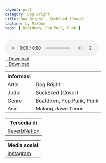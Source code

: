 ```yaml
---
layout: post
category: Dog Bright
title: Dog Bright - SuckSeed (Cover)
tagline: by MixDom
tags: [ Beatdown, Pop Punk, Punk ]
---
```


<audio class='js-player' style="--plyr-color-main: #212121;" controls>
<source src="https://drive.google.com/uc?authuser=0&id=1FuRW5GyG8tTazc4T3ZktE2YwnnGBClc4&export=download" type="audio/mp3">
</audio>

<!--more-->

<div class="post-button text-center">
<a target="_blank" class="btn" href="https://drive.google.com/uc?authuser=0&id=1FuRW5GyG8tTazc4T3ZktE2YwnnGBClc4&export=download">
<i class="fa fa-caret-down" aria-hidden="true"></i>&nbsp; &nbsp;Download
</a>
</div>

<div class="post-button text-center">
<a target="_blank" class="btn" href="http://shortlink.up.railway.app/97UFF">
<i class="fa fa-caret-down" aria-hidden="true"></i>&nbsp; &nbsp;Download
</a>
</div>

<table>
<tr>
<th>Informasi</th>
<th></th>
</tr>
<tr>
<td>Artis</td>
<td>Dog Bright</td>
</tr>
<tr>
<td>Judul</td>
<td>SuckSeed (Cover)</td>
</tr>
<tr>
<td>Genre</td>
<td>Beatdown,  Pop Punk, Punk</td>
</tr>
<tr>
<td>Asal</td>
<td>Malang, Jawa Timur</td>
</tr>
</table>

<table>
<tr>
<th>Tersedia di</th>
</tr>
<tr>
<td><a href="https://www.reverbnation.com/dogbrightbnd/" target="_blank">ReverbNation</a></td>
</tr>
</table>

<table>
<tr>
<th>Media sosial</th>
</tr>
<tr>
<td><a href="https://www.instagram.com/dogbright_poppunk/" target="_blank">Instagram</a></td>
</tr>
</table>
